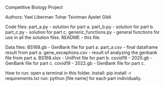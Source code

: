 Competitive Biology Project

Authors:
Yael Liberman
Tohar Tsivtman
Ayelet Gibli

Code files:
part_a.py - solution for part a.
part_b.py - solution for part b.
part_c.py - solution for part c.
generic_functions.py - general functions for use in all the solution files.
README - this file.

Data files:
BS168.gb - GenBank file for part a.
part_a.csv - final dataframe result from part a.
gene_exceptions.csv - result of analyzing the genbank file from part a.
BS168.xlsx - UniProt file for part b.
covid19 - 2020.gb  -  GenBank file for part c.
covid19 - 2022.gb  -  GenBank file for part c.

How to run:
open a terminal in this folder.
install: pip install -r requirements.txt
run: python [file name]
for each part individually.
